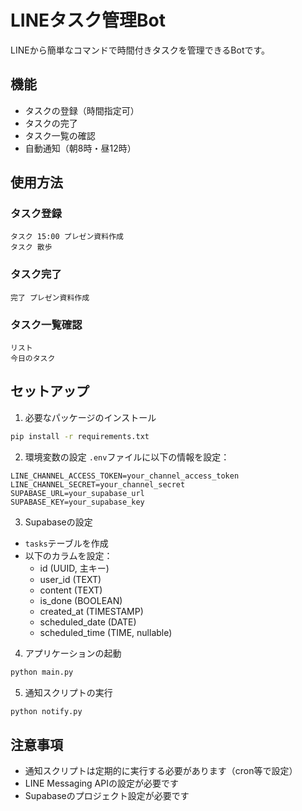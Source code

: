 # LINEタスク管理Bot

LINEから簡単なコマンドで時間付きタスクを管理できるBotです。

## 機能

- タスクの登録（時間指定可）
- タスクの完了
- タスク一覧の確認
- 自動通知（朝8時・昼12時）

## 使用方法

### タスク登録
```
タスク 15:00 プレゼン資料作成
タスク 散歩
```

### タスク完了
```
完了 プレゼン資料作成
```

### タスク一覧確認
```
リスト
今日のタスク
```

## セットアップ

1. 必要なパッケージのインストール
```bash
pip install -r requirements.txt
```

2. 環境変数の設定
`.env`ファイルに以下の情報を設定：
```
LINE_CHANNEL_ACCESS_TOKEN=your_channel_access_token
LINE_CHANNEL_SECRET=your_channel_secret
SUPABASE_URL=your_supabase_url
SUPABASE_KEY=your_supabase_key
```

3. Supabaseの設定
- `tasks`テーブルを作成
- 以下のカラムを設定：
  - id (UUID, 主キー)
  - user_id (TEXT)
  - content (TEXT)
  - is_done (BOOLEAN)
  - created_at (TIMESTAMP)
  - scheduled_date (DATE)
  - scheduled_time (TIME, nullable)

4. アプリケーションの起動
```bash
python main.py
```

5. 通知スクリプトの実行
```bash
python notify.py
```

## 注意事項

- 通知スクリプトは定期的に実行する必要があります（cron等で設定）
- LINE Messaging APIの設定が必要です
- Supabaseのプロジェクト設定が必要です 